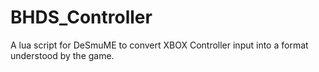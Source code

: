 # BHDS_Controller
A lua script for DeSmuME to convert XBOX Controller input into a format understood by the game.
